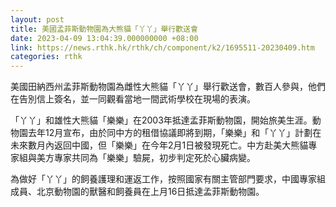 ```yaml
---
layout: post
title: 美國孟菲斯動物園為大熊貓「丫丫」舉行歡送會
date: 2023-04-09 13:04:39.000000000 +08:00
link: https://news.rthk.hk/rthk/ch/component/k2/1695511-20230409.htm
categories: rthk
---
```


美國田納西州孟菲斯動物園為雌性大熊貓「丫丫」舉行歡送會，數百人參與，他們在告別信上簽名，並一同觀看當地一間武術學校在現場的表演。

「丫丫」和雄性大熊貓「樂樂」在2003年抵達孟菲斯動物園，開始旅美生涯。動物園去年12月宣布，由於同中方的租借協議即將到期，「樂樂」和「丫丫」計劃在未來數月內返回中國，但「樂樂」在今年2月1日被發現死亡。中方赴美大熊貓專家組與美方專家共同為「樂樂」驗屍，初步判定死於心臟病變。

為做好「丫丫」的飼養護理和運返工作，按照國家有關主管部門要求，中國專家組成員、北京動物園的獸醫和飼養員在上月16日抵達孟菲斯動物園。
